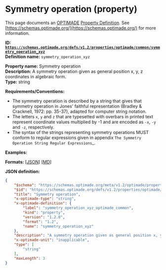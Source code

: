 # Symmetry operation (property)

This page documents an [OPTIMADE](https://www.optimade.org/) [Property Definition](https://schemas.optimade.org/#definitions). See [https://schemas.optimade.org/](https://schemas.optimade.org/) for more information.

**ID: [`https://schemas.optimade.org/defs/v1.2/properties/optimade/common/symmetry_operation_xyz`](https://schemas.optimade.org/defs/v1.2/properties/optimade/common/symmetry_operation_xyz.md)**  
**Definition name:** `symmetry_operation_xyz`

**Property name:** Symmetry operation  
**Description:** A symmetry operation given as general position x, y, z coordinates in algebraic form.  
**Type:** string  

**Requirements/Conventions:**

- The symmetry operation is described by a string that gives that symmetry operation in Jones' faithful representation (Bradley & Cracknell, 1972: pp. 35-37), adapted for computer string notation.
- The letters `x`, `y` and `z` that are typesetted with overbars in printed text represent coordinate values multiplied by -1 and are encoded as `-x`, `-y` and `-z`, respectively.
- The syntax of the strings representing symmetry operations MUST conform to regular expressions given in appendix `The Symmetry Operation String Regular Expressions`_.

**Examples:**



**Formats:** [[JSON](symmetry_operation_xyz.json)] [[MD](symmetry_operation_xyz.md)]

**JSON definition:**

``` json
{
    "$schema": "https://schemas.optimade.org/meta/v1.2/optimade/property_definition.md",
    "$id": "https://schemas.optimade.org/defs/v1.2/properties/optimade/common/symmetry_operation_xyz",
    "title": "Symmetry operation",
    "x-optimade-type": "string",
    "x-optimade-definition": {
        "label": "symmetry_operation_xyz_optimade_common",
        "kind": "property",
        "version": "1.2.0",
        "format": "1.2",
        "name": "symmetry_operation_xyz"
    },
    "description": "A symmetry operation given as general position x, y, z coordinates in algebraic form.\n\n**Requirements/Conventions:**\n\n- The symmetry operation is described by a string that gives that symmetry operation in Jones' faithful representation (Bradley & Cracknell, 1972: pp. 35-37), adapted for computer string notation.\n- The letters `x`, `y` and `z` that are typesetted with overbars in printed text represent coordinate values multiplied by -1 and are encoded as `-x`, `-y` and `-z`, respectively.\n- The syntax of the strings representing symmetry operations MUST conform to regular expressions given in appendix `The Symmetry Operation String Regular Expressions`_.",
    "x-optimade-unit": "inapplicable",
    "type": [
        "string"
    ],
    "maxLength": 3
}
```